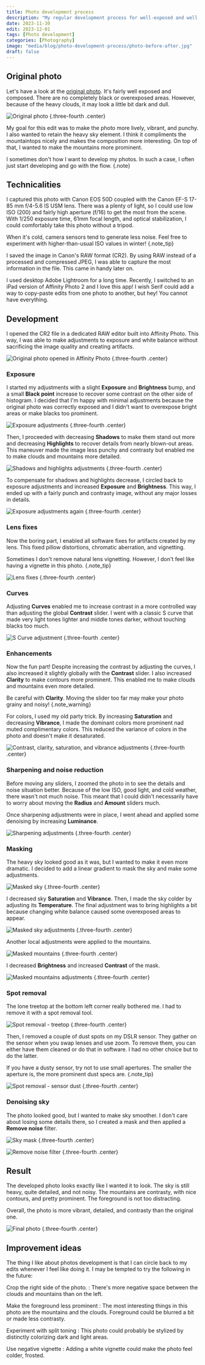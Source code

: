 ```yaml
---
title: Photo development process
description: "My regular development process for well-exposed and well-composed RAW photos."
date: 2023-11-30
edit: 2023-12-01
tags: [Photo development]
categories: [Photography]
image: "media/blog/photo-development-process/photo-before-after.jpg"
draft: false
---
```


## Original photo

Let's have a look at the [original photo](/media/blog/photo-development-process/original-photo.cr2). It's fairly well exposed and composed. There are no completely black or overexposed areas. However, because of the heavy clouds, it may look a little bit dark and dull.

![Original photo](media/blog/photo-development-process/original-photo.jpg)
{.three-fourth .center}

My goal for this edit was to make the photo more lively, vibrant, and punchy. I also wanted to retain the heavy sky element. I think it compliments the mountaintops nicely and makes the composition more interesting. On top of that, I wanted to make the mountains more prominent.

I sometimes don't how I want to develop my photos. In such a case, I often just start developing and go with the flow.
{.note}

## Technicalities

I captured this photo with Canon EOS 50D coupled with the Canon EF-S 17-85 mm f/4-5.6 IS USM lens. There was a plenty of light, so I could use low ISO (200) and fairly high aperture (f/16) to get the most from the scene. With 1/250 exposure time, 61mm focal length, and optical stabilization, I could comfortably take this photo without a tripod.

When it's cold, camera sensors tend to generate less noise. Feel free to experiment with higher-than-usual ISO values in winter!
{.note_tip}

I saved the image in Canon's RAW format (CR2). By using RAW instead of a processed and compressed JPEG, I was able to capture the most information in the file. This came in handy later on.

I used desktop Adobe Lightroom for a long time. Recently, I switched to an iPad version of Affinity Photo 2 and I love this app! I wish Serif could add a way to copy-paste edits from one photo to another, but hey! You cannot have everything.

## Development

I opened the CR2 file in a dedicated RAW editor built into Affinity Photo. This way, I was able to make adjustments to exposure and white balance without sacrificing the image quality and creating artifacts.

![Original photo opened in Affinity Photo](media/blog/photo-development-process/affinity-photo-1.jpg)
{.three-fourth .center}

### Exposure

I started my adjustments with a slight **Exposure** and **Brightness** bump, and a small **Black point** increase to recover some contrast on the other side of histogram. I decided that I'm happy with minimal adjustments because the original photo was correctly exposed and I didn't want to overexpose bright areas or make blacks too prominent.

![Exposure adjustments](media/blog/photo-development-process/affinity-photo-2.jpg)
{.three-fourth .center}

Then, I proceeded with decreasing **Shadows** to make them stand out more and decreasing **Highlights** to recover details from nearly blown-out areas. This maneuver made the image less punchy and contrasty but enabled me to make clouds and mountains more detailed.

![Shadows and highlights adjustments](media/blog/photo-development-process/affinity-photo-3.jpg)
{.three-fourth .center}

To compensate for shadows and highlights decrease, I circled back to exposure adjustments and increased **Exposure** and **Brightness**. This way, I ended up with a fairly punch and contrasty image, without any major losses in details.

![Exposure adjustments again](media/blog/photo-development-process/affinity-photo-4.jpg)
{.three-fourth .center}

### Lens fixes

Now the boring part, I enabled all software fixes for artifacts created by my lens. This fixed pillow distortions, chromatic aberration, and vignetting.

Sometimes I don't remove natural lens vignetting. However, I don't feel like having a vignette in this photo.
{.note_tip}

![Lens fixes](media/blog/photo-development-process/affinity-photo-5.jpg)
{.three-fourth .center}

### Curves

Adjusting **Curves** enabled me to increase contrast in a more controlled way than adjusting the global **Contrast** slider. I went with a classic S curve that made very light tones lighter and middle tones darker, without touching blacks too much.

![S Curve adjustment](media/blog/photo-development-process/affinity-photo-6.jpg)
{.three-fourth .center}

### Enhancements

Now the fun part! Despite increasing the contrast by adjusting the curves, I also increased it slightly globally with the **Contrast** slider. I also increased **Clarity** to make contours more prominent. This enabled me to make clouds and mountains even more detailed.

Be careful with **Clarity**. Moving the slider too far may make your photo grainy and noisy!
{.note_warning}

For colors, I used my old party trick. By increasing **Saturation** and decreasing **Vibrance**, I made the dominant colors more prominent nad muted complimentary colors. This reduced the variance of colors in the photo and doesn't make it desaturated.

![Contrast, clarity, saturation, and vibrance adjustments](media/blog/photo-development-process/affinity-photo-7.jpg)
{.three-fourth .center}

### Sharpening and noise reduction

Before moving any sliders, I zoomed the photo in to see the details and noise situation better. Because of the low ISO, good light, and cold weather, there wasn't not much noise. This meant that I could didn't necessarily have to worry about moving the **Radius** and **Amount** sliders much.  

Once sharpening adjustments were in place, I went ahead and applied some denoising by increasing **Luminance**.

![Sharpening adjustments](media/blog/photo-development-process/affinity-photo-8.jpg)
{.three-fourth .center}

### Masking

The heavy sky looked good as it was, but I wanted to make it even more dramatic. I decided to add a linear gradient to mask the sky and make some adjustments.

![Masked sky](media/blog/photo-development-process/affinity-photo-9.jpg)
{.three-fourth .center}

I decreased sky **Saturation** and **Vibrance**. Then, I made the sky colder by adjusting its **Temperature**. The final adjustment was to bring highlights a bit because changing white balance caused some overexposed areas to appear.

![Masked sky adjustments](media/blog/photo-development-process/affinity-photo-10.jpg)
{.three-fourth .center}

Another local adjustments were applied to the mountains.

![Masked mountains](media/blog/photo-development-process/affinity-photo-11.jpg)
{.three-fourth .center}

I decreased **Brightness** and increased **Contrast** of the mask.

![Masked mountains adjustments](media/blog/photo-development-process/affinity-photo-12.jpg)
{.three-fourth .center}

### Spot removal

The lone treetop at the bottom left corner really bothered me. I had to remove it with a spot removal tool.

![Spot removal - treetop](media/blog/photo-development-process/affinity-photo-13.jpg)
{.three-fourth .center}

Then, I removed a couple of dust spots on my DSLR sensor. They gather on the sensor when you swap lenses and use zoom. To remove them, you can either have them cleaned or do that in software. I had no other choice but to do the latter.

If you have a dusty sensor, try not to use small apertures. The smaller the aperture is, the more prominent dust specs are.
{.note_tip}

![Spot removal - sensor dust](media/blog/photo-development-process/affinity-photo-14.jpg)
{.three-fourth .center}

### Denoising sky

The photo looked good, but I wanted to make sky smoother. I don't care about losing some details there, so I created a mask and then applied a **Remove noise** filter.

![Sky mask](media/blog/photo-development-process/affinity-photo-15.jpg)
{.three-fourth .center}

![Remove noise filter](media/blog/photo-development-process/affinity-photo-16.jpg)
{.three-fourth .center}

## Result

The developed photo looks exactly like I wanted it to look. The sky is still heavy, quite detailed, and not noisy. The mountains are contrasty, with nice contours, and pretty prominent. The foreground is not too distracting.

Overall, the photo is more vibrant, detailed, and contrasty than the original one.

![Final photo](media/blog/photo-development-process/final-photo.jpg)
{.three-fourth .center}

## Improvement ideas

The thing I like about photos development is that I can circle back to my edits whenever I feel like doing it. I may be tempted to try the following in the future:

Crop the right side of the photo.
: There's more negative space between the clouds and mountains than on the left.

Make the foreground less prominent
: The most interesting things in this photo are the mountains and the clouds. Foreground could be blurred a bit or made less contrasty.

Experiment with split toning
: This photo could probably be stylized by distinctly colorizing dark and light areas.

Use negative vignette
: Adding a white vignette could make the photo feel colder, frosted.

